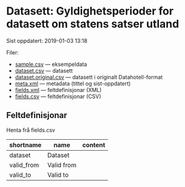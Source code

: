 # Datasett: 	Gyldighetsperioder for datasett om statens satser utland
 Sist oppdatert: 2019-01-03 13:18

 Filer:
 - [sample.csv](sample.csv) — eksempeldata
 - [dataset.csv](dataset.csv) — datasett
 - [dataset.original.csv](dataset.original.csv) — datasett i originalt Datahotell-format
 - [meta.xml](meta.xml) — metadata (tittel og sist-oppdatert)
 - [fields.xml](fields.xml) — feltdefinisjonar (XML)
 - [fields.csv](fields.csv) — feltdefinisjonar (CSV)


## Feltdefinisjonar
Henta frå fields.csv

| shortname | name | content |
| --- | --- | --- |
| dataset | Dataset |  |
| valid_from | Valid from |  |
| valid_to | Valid to |  |

